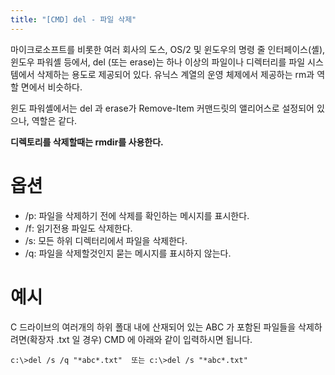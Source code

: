 ```yaml
---
title: "[CMD] del - 파일 삭제"
---
```


마이크로소프트를 비롯한 여러 회사의 도스, OS/2 및 윈도우의 명령 줄 인터페이스(셸), 윈도우 파워셸 등에서, del (또는 erase)는 하나 이상의 파일이나 디렉터리를 파일 시스템에서 삭제하는 용도로 제공되어 있다. 유닉스 계열의 운영 체제에서 제공하는 rm과 역할 면에서 비슷하다.

윈도 파워셸에서는 del 과 erase가 Remove-Item 커맨드릿의 앨리어스로 설정되어 있으나, 역할은 같다. 

**디렉토리를 삭제할때는 rmdir를 사용한다.**

# 옵션
* /p: 파일을 삭제하기 전에 삭제를 확인하는 메시지를 표시한다.
* /f: 읽기전용 파일도 삭제한다.
* /s: 모든 하위 디렉터리에서 파일을 삭제한다.
* /q: 파일을 삭제할것인지 묻는 메시지를 표시하지 않는다.

# 예시
C 드라이브의 여러개의 하위 폴대 내에 산재되어 있는 ABC 가 포함된 파일들을 삭제하려면(확장자 .txt 일 경우) CMD 에 아래와 같이 입력하시면 됩니다. 

```
c:\>del /s /q "*abc*.txt"  또는 c:\>del /s "*abc*.txt"
```

